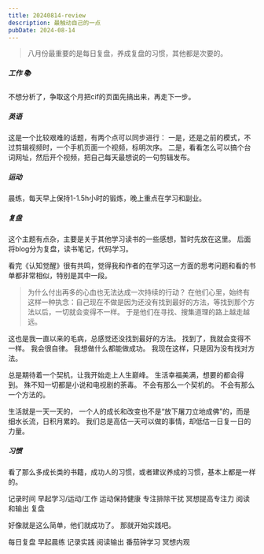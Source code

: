 ```yaml
---
title: 20240814-review
description: 最触动自己的一点
pubDate: 2024-08-14
---
```


> 八月份最重要的是每日复盘，养成复盘的习惯，其他都是次要的。

##### 工作 📚

不想分析了，争取这个月把cif的页面先搞出来，再走下一步。

##### 英语

这是一个比较艰难的话题，有两个点可以同步进行：
一是，还是之前的模式，不过剪辑视频时，一个手机页面一个视频，标明次序。
二是，看看怎么可以搞个台词网址，然后开个视频，把自己每天最想说的一句剪辑发布。

##### 运动

晨练，每天早上保持1-1.5h小时的锻炼，晚上重点在学习和副业。

##### 复盘

这个主题有点杂，主要是关于其他学习读书的一些感想，暂时先放在这里。
后面将blog分为复盘，读书笔记，代码学习。

看完《认知觉醒》很有共鸣，觉得我和作者的在学习这一方面的思考问题和看的书单都非常相似，特别是其中一段。

> 为什么付出再多的心血也无法达成一次持续的行动？
> 在他们心里，始终有这样一种执念：自己现在不做是因为还没有找到最好的方法，等找到那个方法以后，一切就会变得不一样。
> 于是他们在寻找、搜集道理的路上越走越远。

这也是我一直以来的毛病，总感觉还没找到最好的方法。
找到了，我就会变得不一样。
我会很自律。
我想做什么都能做成功。
我现在这样，只是因为没有找对方法。

总是期待着一个契机，让我开始走上人生巅峰。
生活幸福美满，想要的都会得到。
殊不知一切都是小说和电视剧的荼毒。
不会有那么一个契机的。
不会有那么一个方法的。

生活就是一天一天的，
一个人的成长和改变也不是“放下屠刀立地成佛”的，而是细水长流，日积月累的。
我们总是高估一天可以做的事情，却低估一日复一日的力量。

##### 习惯

看了那么多成长类的书籍，成功人的习惯，或者建议养成的习惯，基本上都是一样的。

记录时间
早起学习/运动/工作
运动保持健康
专注排除干扰
冥想提高专注力
阅读和输出
复盘

好像就是这么简单，他们就成功了。
那就开始实践吧。

每日复盘
早起晨练
记录实践
阅读输出
番茄钟学习
冥想内观
 
